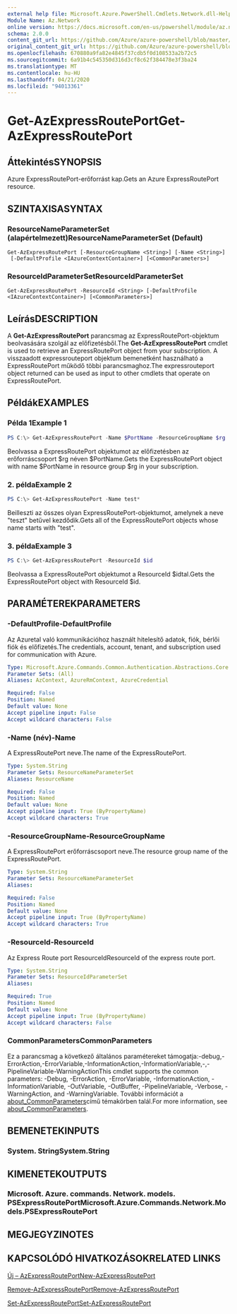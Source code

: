 ```yaml
---
external help file: Microsoft.Azure.PowerShell.Cmdlets.Network.dll-Help.xml
Module Name: Az.Network
online version: https://docs.microsoft.com/en-us/powershell/module/az.network/get-azexpressrouteport
schema: 2.0.0
content_git_url: https://github.com/Azure/azure-powershell/blob/master/src/Network/Network/help/Get-AzExpressRoutePort.md
original_content_git_url: https://github.com/Azure/azure-powershell/blob/master/src/Network/Network/help/Get-AzExpressRoutePort.md
ms.openlocfilehash: 670880a9fa82e4845f37cdb5f0d108533a2b72c5
ms.sourcegitcommit: 6a91b4c545350d316d3cf8c62f384478e3f3ba24
ms.translationtype: MT
ms.contentlocale: hu-HU
ms.lasthandoff: 04/21/2020
ms.locfileid: "94013361"
---
```

# <span data-ttu-id="1aa7d-101">Get-AzExpressRoutePort</span><span class="sxs-lookup"><span data-stu-id="1aa7d-101">Get-AzExpressRoutePort</span></span>

## <span data-ttu-id="1aa7d-102">Áttekintés</span><span class="sxs-lookup"><span data-stu-id="1aa7d-102">SYNOPSIS</span></span>
<span data-ttu-id="1aa7d-103">Azure ExpressRoutePort-erőforrást kap.</span><span class="sxs-lookup"><span data-stu-id="1aa7d-103">Gets an Azure ExpressRoutePort resource.</span></span>

## <span data-ttu-id="1aa7d-104">SZINTAXISA</span><span class="sxs-lookup"><span data-stu-id="1aa7d-104">SYNTAX</span></span>

### <span data-ttu-id="1aa7d-105">ResourceNameParameterSet (alapértelmezett)</span><span class="sxs-lookup"><span data-stu-id="1aa7d-105">ResourceNameParameterSet (Default)</span></span>
```
Get-AzExpressRoutePort [-ResourceGroupName <String>] [-Name <String>]
 [-DefaultProfile <IAzureContextContainer>] [<CommonParameters>]
```

### <span data-ttu-id="1aa7d-106">ResourceIdParameterSet</span><span class="sxs-lookup"><span data-stu-id="1aa7d-106">ResourceIdParameterSet</span></span>
```
Get-AzExpressRoutePort -ResourceId <String> [-DefaultProfile <IAzureContextContainer>] [<CommonParameters>]
```

## <span data-ttu-id="1aa7d-107">Leírás</span><span class="sxs-lookup"><span data-stu-id="1aa7d-107">DESCRIPTION</span></span>
<span data-ttu-id="1aa7d-108">A **Get-AzExpressRoutePort** parancsmag az ExpressRoutePort-objektum beolvasására szolgál az előfizetésből.</span><span class="sxs-lookup"><span data-stu-id="1aa7d-108">The **Get-AzExpressRoutePort** cmdlet is used to retrieve an ExpressRoutePort object from your subscription.</span></span> <span data-ttu-id="1aa7d-109">A visszaadott expressrouteport objektum bemenetként használható a ExpressRoutePort működő többi parancsmaghoz.</span><span class="sxs-lookup"><span data-stu-id="1aa7d-109">The expressrouteport object returned can be used as input to other cmdlets that operate on ExpressRoutePort.</span></span>

## <span data-ttu-id="1aa7d-110">Példák</span><span class="sxs-lookup"><span data-stu-id="1aa7d-110">EXAMPLES</span></span>

### <span data-ttu-id="1aa7d-111">Példa 1</span><span class="sxs-lookup"><span data-stu-id="1aa7d-111">Example 1</span></span>
```powershell
PS C:\> Get-AzExpressRoutePort -Name $PortName -ResourceGroupName $rg
```

<span data-ttu-id="1aa7d-112">Beolvassa a ExpressRoutePort objektumot az előfizetésben az erőforráscsoport $rg néven $PortName.</span><span class="sxs-lookup"><span data-stu-id="1aa7d-112">Gets the ExpressRoutePort object with name $PortName in resource group $rg in your subscription.</span></span>

### <span data-ttu-id="1aa7d-113">2. példa</span><span class="sxs-lookup"><span data-stu-id="1aa7d-113">Example 2</span></span>
```powershell
PS C:\> Get-AzExpressRoutePort -Name test*
```

<span data-ttu-id="1aa7d-114">Beilleszti az összes olyan ExpressRoutePort-objektumot, amelynek a neve "teszt" betűvel kezdődik.</span><span class="sxs-lookup"><span data-stu-id="1aa7d-114">Gets all of the ExpressRoutePort objects whose name starts with "test".</span></span>

### <span data-ttu-id="1aa7d-115">3. példa</span><span class="sxs-lookup"><span data-stu-id="1aa7d-115">Example 3</span></span>
```powershell
PS C:\> Get-AzExpressRoutePort -ResourceId $id
```

<span data-ttu-id="1aa7d-116">Beolvassa a ExpressRoutePort objektumot a ResourceId $idtal.</span><span class="sxs-lookup"><span data-stu-id="1aa7d-116">Gets the ExpressRoutePort object with ResourceId $id.</span></span> 

## <span data-ttu-id="1aa7d-117">PARAMÉTEREK</span><span class="sxs-lookup"><span data-stu-id="1aa7d-117">PARAMETERS</span></span>

### <span data-ttu-id="1aa7d-118">-DefaultProfile</span><span class="sxs-lookup"><span data-stu-id="1aa7d-118">-DefaultProfile</span></span>
<span data-ttu-id="1aa7d-119">Az Azuretal való kommunikációhoz használt hitelesítő adatok, fiók, bérlői fiók és előfizetés.</span><span class="sxs-lookup"><span data-stu-id="1aa7d-119">The credentials, account, tenant, and subscription used for communication with Azure.</span></span>

```yaml
Type: Microsoft.Azure.Commands.Common.Authentication.Abstractions.Core.IAzureContextContainer
Parameter Sets: (All)
Aliases: AzContext, AzureRmContext, AzureCredential

Required: False
Position: Named
Default value: None
Accept pipeline input: False
Accept wildcard characters: False
```

### <span data-ttu-id="1aa7d-120">-Name (név)</span><span class="sxs-lookup"><span data-stu-id="1aa7d-120">-Name</span></span>
<span data-ttu-id="1aa7d-121">A ExpressRoutePort neve.</span><span class="sxs-lookup"><span data-stu-id="1aa7d-121">The name of the ExpressRoutePort.</span></span>

```yaml
Type: System.String
Parameter Sets: ResourceNameParameterSet
Aliases: ResourceName

Required: False
Position: Named
Default value: None
Accept pipeline input: True (ByPropertyName)
Accept wildcard characters: True
```

### <span data-ttu-id="1aa7d-122">-ResourceGroupName</span><span class="sxs-lookup"><span data-stu-id="1aa7d-122">-ResourceGroupName</span></span>
<span data-ttu-id="1aa7d-123">A ExpressRoutePort erőforráscsoport neve.</span><span class="sxs-lookup"><span data-stu-id="1aa7d-123">The resource group name of the ExpressRoutePort.</span></span>

```yaml
Type: System.String
Parameter Sets: ResourceNameParameterSet
Aliases:

Required: False
Position: Named
Default value: None
Accept pipeline input: True (ByPropertyName)
Accept wildcard characters: True
```

### <span data-ttu-id="1aa7d-124">-ResourceId</span><span class="sxs-lookup"><span data-stu-id="1aa7d-124">-ResourceId</span></span>
<span data-ttu-id="1aa7d-125">Az Express Route port ResourceId</span><span class="sxs-lookup"><span data-stu-id="1aa7d-125">ResourceId of the express route port.</span></span>

```yaml
Type: System.String
Parameter Sets: ResourceIdParameterSet
Aliases:

Required: True
Position: Named
Default value: None
Accept pipeline input: True (ByPropertyName)
Accept wildcard characters: False
```

### <span data-ttu-id="1aa7d-126">CommonParameters</span><span class="sxs-lookup"><span data-stu-id="1aa7d-126">CommonParameters</span></span>
<span data-ttu-id="1aa7d-127">Ez a parancsmag a következő általános paramétereket támogatja:-debug,-ErrorAction,-ErrorVariable,-InformationAction,-InformationVariable,-,-PipelineVariable-WarningAction</span><span class="sxs-lookup"><span data-stu-id="1aa7d-127">This cmdlet supports the common parameters: -Debug, -ErrorAction, -ErrorVariable, -InformationAction, -InformationVariable, -OutVariable, -OutBuffer, -PipelineVariable, -Verbose, -WarningAction, and -WarningVariable.</span></span> <span data-ttu-id="1aa7d-128">További információt a [about_CommonParameters](http://go.microsoft.com/fwlink/?LinkID=113216)című témakörben talál.</span><span class="sxs-lookup"><span data-stu-id="1aa7d-128">For more information, see [about_CommonParameters](http://go.microsoft.com/fwlink/?LinkID=113216).</span></span>

## <span data-ttu-id="1aa7d-129">BEMENETEK</span><span class="sxs-lookup"><span data-stu-id="1aa7d-129">INPUTS</span></span>

### <span data-ttu-id="1aa7d-130">System. String</span><span class="sxs-lookup"><span data-stu-id="1aa7d-130">System.String</span></span>

## <span data-ttu-id="1aa7d-131">KIMENETEK</span><span class="sxs-lookup"><span data-stu-id="1aa7d-131">OUTPUTS</span></span>

### <span data-ttu-id="1aa7d-132">Microsoft. Azure. commands. Network. models. PSExpressRoutePort</span><span class="sxs-lookup"><span data-stu-id="1aa7d-132">Microsoft.Azure.Commands.Network.Models.PSExpressRoutePort</span></span>

## <span data-ttu-id="1aa7d-133">MEGJEGYZI</span><span class="sxs-lookup"><span data-stu-id="1aa7d-133">NOTES</span></span>

## <span data-ttu-id="1aa7d-134">KAPCSOLÓDÓ HIVATKOZÁSOK</span><span class="sxs-lookup"><span data-stu-id="1aa7d-134">RELATED LINKS</span></span>

[<span data-ttu-id="1aa7d-135">Új – AzExpressRoutePort</span><span class="sxs-lookup"><span data-stu-id="1aa7d-135">New-AzExpressRoutePort</span></span>](./New-AzExpressRoutePort.md)

[<span data-ttu-id="1aa7d-136">Remove-AzExpressRoutePort</span><span class="sxs-lookup"><span data-stu-id="1aa7d-136">Remove-AzExpressRoutePort</span></span>](./Remove-AzExpressRoutePort.md)

[<span data-ttu-id="1aa7d-137">Set-AzExpressRoutePort</span><span class="sxs-lookup"><span data-stu-id="1aa7d-137">Set-AzExpressRoutePort</span></span>](./Set-AzExpressRoutePort.md)
